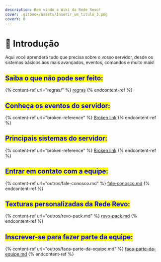 ```yaml
---
description: Bem vindo a Wiki da Rede Revo!
cover: .gitbook/assets/Inserir_um_titulo_3.png
coverY: 0
---
```


# 👋 Introdução

Aqui você aprenderá tudo que precisa sobre o vosso servidor, desde os sistemas básicos aos mais avançados, eventos, comandos e muito mais!

## <mark style="color:blue;">Saiba o que não pode ser feito:</mark>

{% content-ref url="regras/" %}
[regras](regras/)
{% endcontent-ref %}

## <mark style="color:blue;">Conheça os eventos do servidor:</mark>

{% content-ref url="broken-reference" %}
[Broken link](broken-reference)
{% endcontent-ref %}

## <mark style="color:blue;">Principais sistemas do servidor:</mark>

{% content-ref url="broken-reference" %}
[Broken link](broken-reference)
{% endcontent-ref %}

## <mark style="color:blue;">Entrar em contato com a equipe:</mark>

{% content-ref url="outros/fale-conosco.md" %}
[fale-conosco.md](outros/fale-conosco.md)
{% endcontent-ref %}

## <mark style="color:blue;">Texturas personalizadas da Rede Revo:</mark>

{% content-ref url="outros/revo-pack.md" %}
[revo-pack.md](outros/revo-pack.md)
{% endcontent-ref %}

## <mark style="color:blue;">Inscrever-se para fazer parte da equipe:</mark>

{% content-ref url="outros/faca-parte-da-equipe.md" %}
[faca-parte-da-equipe.md](outros/faca-parte-da-equipe.md)
{% endcontent-ref %}
